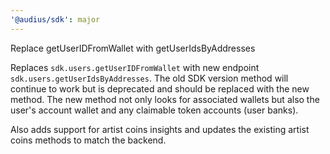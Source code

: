 ```yaml
---
'@audius/sdk': major
---
```


Replace getUserIDFromWallet with getUserIdsByAddresses

Replaces `sdk.users.getUserIDFromWallet` with new endpoint `sdk.users.getUserIdsByAddresses`. The old SDK version method will continue to work but is deprecated and should be replaced with the new method. The new method not only looks for associated wallets but also the user's account wallet and any claimable token accounts (user banks).

Also adds support for artist coins insights and updates the existing artist coins methods to match the backend.
